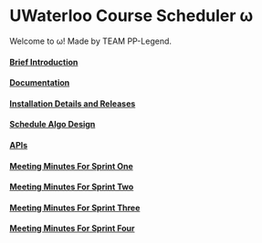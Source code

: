 # UWaterloo Course Scheduler ω

Welcome to ω! Made by TEAM PP-Legend.

#### [Brief Introduction](https://git.uwaterloo.ca/q258wu/pplegend-project/-/wikis/Introduction)

#### [Documentation](https://git.uwaterloo.ca/q258wu/pplegend-project/-/wikis/Final-Submission-Documentation)

#### [Installation Details and Releases](https://git.uwaterloo.ca/q258wu/pplegend-project/-/wikis/Installation-Details)

#### [Schedule Algo Design](https://git.uwaterloo.ca/q258wu/pplegend-project/-/wikis/Schedule-Algo-Design)

#### [APIs](https://git.uwaterloo.ca/q258wu/pplegend-project/-/wikis/APIs)

#### [Meeting Minutes For Sprint One](https://git.uwaterloo.ca/q258wu/pplegend-project/-/wikis/Meeting-Minutes-Sprint-one)

#### [Meeting Minutes For Sprint Two](https://git.uwaterloo.ca/q258wu/pplegend-project/-/wikis/Meeting-Minutes-Sprint-two)

#### [Meeting Minutes For Sprint Three](https://git.uwaterloo.ca/q258wu/pplegend-project/-/wikis/Meeting-Minutes-Sprint-three)

#### [Meeting Minutes For Sprint Four](https://git.uwaterloo.ca/q258wu/pplegend-project/-/wikis/Meeting-Minutes-Sprint-four)





